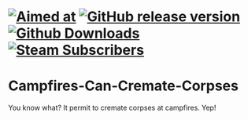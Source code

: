 #  [![Aimed at](https://img.shields.io/badge/For%20Rimworld-1.0-orange.svg?style=plastic)]()   [![GitHub release version](https://img.shields.io/github/release/kaptain-kavern/Campfires-Can-Cremate-Corpses.svg?style=plastic&label=Version)](https://github.com/kaptain-kavern/Campfires-Can-Cremate-Corpses/releases/latest)   [![Github Downloads](https://img.shields.io/github/downloads/kaptain-kavern/Campfires-Can-Cremate-Corpses/total.svg?label=Github%20Downloads&logo=github&logoColor=green&style=plastic)](https://github.com/kaptain-kavern/KK_ACCTG/releases/latest)   [![Steam Subscribers](https://img.shields.io/steam/subscriptions/966042290.svg?color=blue&label=Steam%20Subscribers&logo=steam&logoColor=9cf&style=plastic)](https://steamcommunity.com/sharedfiles/filedetails/?id=966042290)

# Campfires-Can-Cremate-Corpses
You know what? It permit to cremate corpses at campfires. Yep!
